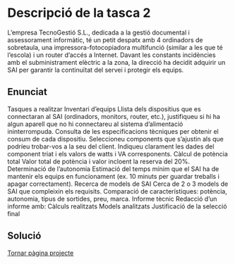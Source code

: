 # Descripció de la tasca 2

L’empresa TecnoGestió S.L., dedicada a la gestió documental i assessorament informàtic, té un petit despatx amb 4 ordinadors de sobretaula, una impressora-fotocopiadora multifunció (similar a les que té l’escola) i un router d’accés a Internet. Davant les constants incidències amb el subministrament elèctric a la zona, la direcció ha decidit adquirir un SAI per garantir la continuïtat del servei i protegir els equips.


## Enunciat

Tasques a realitzar
Inventari d’equips
Llista dels dispositius que es connectaran al SAI (ordinadors, monitors, router, etc.), justifiqueu si hi ha algun aparell que no hi connectareu al sistema d’alimentació ininterrompuda.
Consulta de les especificacions tècniques per obtenir el consum de cada dispositiu. Seleccioneu components que s’ajustin als que podríeu trobar-vos a la seu del client. Indiqueu clarament les dades del component triat i els valors de watts i VA corresponents.
Càlcul de potència total
Valor total de potència i valor incloent la reserva del 20%.
Determinació de l’autonomia
Estimació del temps mínim que el SAI ha de mantenir els equips en funcionament (ex. 10 minuts per guardar treballs i apagar correctament).
Recerca de models de SAI
Cerca de 2 o 3 models de SAI que compleixin els requisits.
Comparació de característiques: potència, autonomia, tipus de sortides, preu, marca.
Informe tècnic
Redacció d’un informe amb: 
Càlculs realitzats
Models analitzats
Justificació de la selecció final

## Solució



[Tornar pàgina projecte](../README.md)
